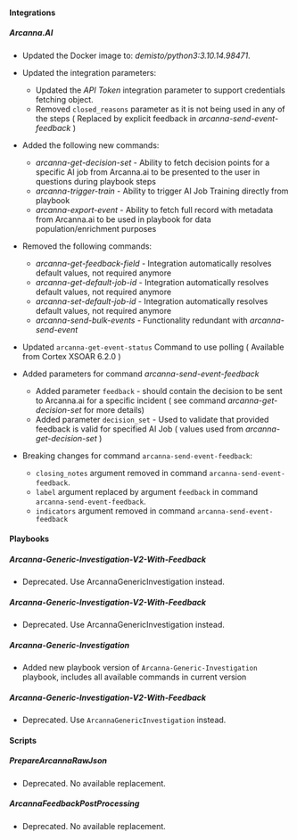 #### Integrations
##### Arcanna.AI
- Updated the Docker image to: *demisto/python3:3.10.14.98471*.

- Updated the integration parameters: 
  - Updated the *API Token* integration parameter to support credentials fetching object.
  - Removed `closed_reasons` parameter as it is not being used in any of the steps ( Replaced by explicit feedback in *arcanna-send-event-feedback* )
- Added the following new commands:
  - *arcanna-get-decision-set* - Ability to fetch decision points for a specific AI job from Arcanna.ai to be presented to the user in questions during playbook steps
  - *arcanna-trigger-train*        - Ability to trigger AI Job Training directly from playbook 
  - *arcanna-export-event*      - Ability to fetch full record with metadata from Arcanna.ai to be used in playbook for data population/enrichment purposes
- Removed the following commands:
  - *arcanna-get-feedback-field* - Integration automatically resolves default values, not required anymore
  - *arcanna-get-default-job-id* - Integration automatically resolves default values, not required anymore
  - *arcanna-set-default-job-id* - Integration automatically resolves default values, not required anymore
  - *arcanna-send-bulk-events* - Functionality redundant with *arcanna-send-event*
- Updated `arcanna-get-event-status` Command to use polling ( Available from Cortex XSOAR 6.2.0 )
- Added parameters for command *arcanna-send-event-feedback*
  - Added parameter `feedback` - should contain the decision to be sent to Arcanna.ai for a specific incident ( see command *arcanna-get-decision-set* for more details)
  - Added parameter `decision_set` - Used to validate that provided feedback is valid for specified AI Job ( values used from *arcanna-get-decision-set* )
- Breaking changes for command `arcanna-send-event-feedback`:
  - `closing_notes` argument removed in command `arcanna-send-event-feedback`.
  - `label` argument replaced by argument `feedback` in command `arcanna-send-event-feedback`. 
  - `indicators` argument removed in command `arcanna-send-event-feedback` 

#### Playbooks

##### Arcanna-Generic-Investigation-V2-With-Feedback

- Deprecated. Use ArcannaGenericInvestigation instead.

##### Arcanna-Generic-Investigation-V2-With-Feedback
- Deprecated. Use ArcannaGenericInvestigation instead.

##### Arcanna-Generic-Investigation
- Added new playbook version of `Arcanna-Generic-Investigation` playbook, includes all available commands in current version

##### Arcanna-Generic-Investigation-V2-With-Feedback
- Deprecated. Use `ArcannaGenericInvestigation` instead.

#### Scripts
##### PrepareArcannaRawJson

- Deprecated. No available replacement.
##### ArcannaFeedbackPostProcessing
- Deprecated. No available replacement.
